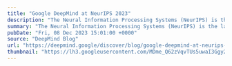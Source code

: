 ```yaml
---
title: "Google DeepMind at NeurIPS 2023"
description: "The Neural Information Processing Systems (NeurIPS) is the largest artificial intelligence (AI) conference in the world. NeurIPS 2023 will be taking place December 10-16 in New Orleans, USA.Teams from across Google DeepMind are presenting more than 150 papers at the main conference and workshops."
summary: "The Neural Information Processing Systems (NeurIPS) is the largest artificial intelligence (AI) conference in the world. NeurIPS 2023 will be taking place December 10-16 in New Orleans, USA.Teams from across Google DeepMind are presenting more than 150 papers at the main conference and workshops."
pubDate: "Fri, 08 Dec 2023 15:01:00 +0000"
source: "DeepMind Blog"
url: "https://deepmind.google/discover/blog/google-deepmind-at-neurips-2023/"
thumbnail: "https://lh3.googleusercontent.com/MDme_Q62zVqvTUs5uwaI3Ggy2rWIujPt2elkusnUuCA4wEo79V9mabIg66j9cr9zMso-LObOVcj6_ZnrgSMUKn6fl52kxOUEjcigXtDZ2UMuosX3-2s=w1200-h630-n-nu"
---
```


